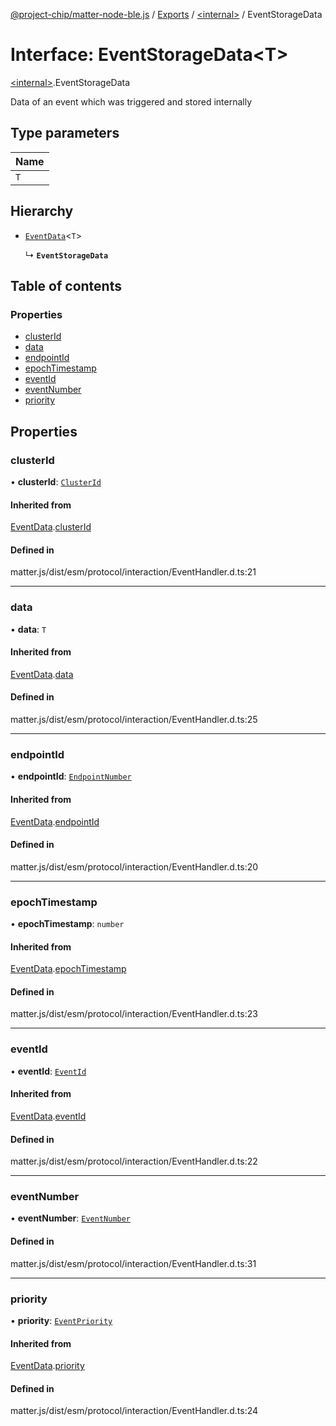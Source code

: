[@project-chip/matter-node-ble.js](../README.md) / [Exports](../modules.md) / [\<internal\>](../modules/internal_.md) / EventStorageData

# Interface: EventStorageData\<T\>

[\<internal\>](../modules/internal_.md).EventStorageData

Data of an event which was triggered and stored internally

## Type parameters

| Name |
| :------ |
| `T` |

## Hierarchy

- [`EventData`](internal_.EventData.md)\<`T`\>

  ↳ **`EventStorageData`**

## Table of contents

### Properties

- [clusterId](internal_.EventStorageData.md#clusterid)
- [data](internal_.EventStorageData.md#data)
- [endpointId](internal_.EventStorageData.md#endpointid)
- [epochTimestamp](internal_.EventStorageData.md#epochtimestamp)
- [eventId](internal_.EventStorageData.md#eventid)
- [eventNumber](internal_.EventStorageData.md#eventnumber)
- [priority](internal_.EventStorageData.md#priority)

## Properties

### clusterId

• **clusterId**: [`ClusterId`](../modules/internal_.md#clusterid)

#### Inherited from

[EventData](internal_.EventData.md).[clusterId](internal_.EventData.md#clusterid)

#### Defined in

matter.js/dist/esm/protocol/interaction/EventHandler.d.ts:21

___

### data

• **data**: `T`

#### Inherited from

[EventData](internal_.EventData.md).[data](internal_.EventData.md#data)

#### Defined in

matter.js/dist/esm/protocol/interaction/EventHandler.d.ts:25

___

### endpointId

• **endpointId**: [`EndpointNumber`](../modules/internal_.md#endpointnumber)

#### Inherited from

[EventData](internal_.EventData.md).[endpointId](internal_.EventData.md#endpointid)

#### Defined in

matter.js/dist/esm/protocol/interaction/EventHandler.d.ts:20

___

### epochTimestamp

• **epochTimestamp**: `number`

#### Inherited from

[EventData](internal_.EventData.md).[epochTimestamp](internal_.EventData.md#epochtimestamp)

#### Defined in

matter.js/dist/esm/protocol/interaction/EventHandler.d.ts:23

___

### eventId

• **eventId**: [`EventId`](../modules/internal_.md#eventid)

#### Inherited from

[EventData](internal_.EventData.md).[eventId](internal_.EventData.md#eventid)

#### Defined in

matter.js/dist/esm/protocol/interaction/EventHandler.d.ts:22

___

### eventNumber

• **eventNumber**: [`EventNumber`](../modules/internal_.md#eventnumber)

#### Defined in

matter.js/dist/esm/protocol/interaction/EventHandler.d.ts:31

___

### priority

• **priority**: [`EventPriority`](../enums/internal_.EventPriority.md)

#### Inherited from

[EventData](internal_.EventData.md).[priority](internal_.EventData.md#priority)

#### Defined in

matter.js/dist/esm/protocol/interaction/EventHandler.d.ts:24
